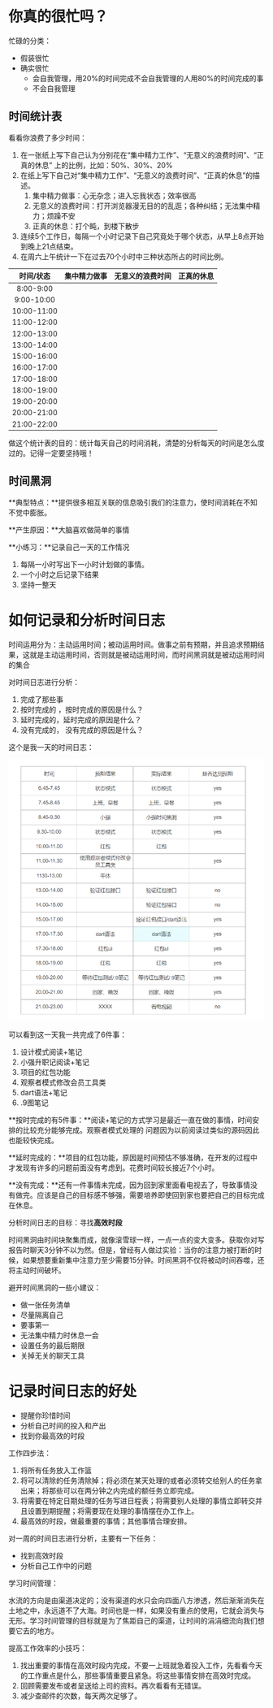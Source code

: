 # 你真的很忙吗？

忙碌的分类：

- 假装很忙
- 确实很忙
  - 会自我管理，用20%的时间完成不会自我管理的人用80%的时间完成的事
  - 不会自我管理



## 时间统计表

看看你浪费了多少时间：

1. 在一张纸上写下自己认为分别花在“集中精力工作”、“无意义的浪费时间”、“正真的休息” 上的比例，比如：50%、30%、20%
2. 在纸上写下自己对“集中精力工作”、“无意义的浪费时间”、“正真的休息”的描述。
   1. 集中精力做事：心无杂念；进入忘我状态；效率很高
   2. 无意义的浪费时间：打开浏览器漫无目的的乱逛；各种纠结；无法集中精力；烦躁不安
   3. 正真的休息：打个盹，到楼下散步
3. 连续5个工作日，每隔一个小时记录下自己究竟处于哪个状态，从早上8点开始到晚上21点结束。
4. 在周六上午统计一下在过去70个小时中三种状态所占的时间比例。

|  时间/状态  | 集中精力做事 | 无意义的浪费时间 | 正真的休息 |
| :---------: | :----------: | :--------------: | :--------: |
|  8:00-9:00  |              |                  |            |
| 9:00-10:00  |              |                  |            |
| 10:00-11:00 |              |                  |            |
| 11:00-12:00 |              |                  |            |
| 12:00-13:00 |              |                  |            |
| 13:00-14:00 |              |                  |            |
| 15:00-16:00 |              |                  |            |
| 16:00-17:00 |              |                  |            |
| 17:00-18:00 |              |                  |            |
| 18:00-19:00 |              |                  |            |
| 19:00-20:00 |              |                  |            |
| 20:00-21:00 |              |                  |            |
| 21:00-22:00 |              |                  |            |

做这个统计表的目的：统计每天自己的时间消耗，清楚的分析每天的时间是怎么度过的。记得一定要坚持哦！

## 时间黑洞

**典型特点：**提供很多相互关联的信息吸引我们的注意力，使时间消耗在不知不觉中膨胀。

**产生原因：**大脑喜欢做简单的事情

**小练习：**记录自己一天的工作情况

1. 每隔一小时写出下一小时计划做的事情。
2. 一个小时之后记录下结果
3. 坚持一整天

# 如何记录和分析时间日志

时间运用分为：主动运用时间；被动运用时间。做事之前有预期，并且追求预期结果，这就是主动运用时间，否则就是被动运用时间，而时间黑洞就是被动运用时间的集合

对时间日志进行分析：

1. 完成了那些事
2. 按时完成的 ，按时完成的原因是什么？
3. 延时完成的，延时完成的原因是什么？
4. 没有完成的， 没有完成的原因是什么？

这个是我一天的时间日志：

![1557362726204](./时间日志.png)

可以看到这一天我一共完成了6件事：

1. 设计模式阅读+笔记
2. 小强升职记阅读+笔记
3. 项目的红包功能
4. 观察者模式修改会员工具类
5. dart语法+笔记
6. .9图笔记

**按时完成的有5件事：**阅读+笔记的方式学习是最近一直在做的事情，时间安排的比较充分能够完成。观察者模式处理的 问题因为以前阅读过类似的源码因此也能较快完成。

**延时完成的：**项目的红包功能，原因是时间预估不够准确，在开发的过程中才发现有许多的问题前面没有考虑到。花费时间较长接近7个小时。

**没有完成：**还有一件事情未完成，因为回到家里面看电视去了，导致事情没有做完。应该是自己的目标感不够强，需要培养即使回到家也要把自己的目标完成在休息。

分析时间日志的目标：寻找**高效时段**

时间黑洞由时间块聚集而成，就像滚雪球一样，一点一点的变大变多。获取你对写报告时聊天3分钟不以为然。但是，曾经有人做过实验：当你的注意力被打断的时候，如果想要重新集中注意力至少需要15分钟。时间黑洞不仅将被动时间吞噬，还将主动时间破坏。

避开时间黑洞的一些小建议：

- 做一张任务清单
- 尽量隔离自己
- 要事第一
- 无法集中精力时休息一会
- 设置任务的最后期限
- 关掉无关的聊天工具

# 记录时间日志的好处

- 提醒你珍惜时间
- 分析自己时间的投入和产出
- 找到你最高效的时段

工作四步法：

1. 将所有任务放入工作篮
2. 将可以清除的任务清除掉；将必须在某天处理的或者必须转交给别人的任务拿出来；将那些可以在两分钟之内完成的额任务立即完成。
3. 将需要在特定日期处理的任务写进日程表；将需要别人处理的事情立即转交并且设置到期提醒；将需要现在处理的事情摆在办工作上。
4. 最高效的时段，做最重要的事情；其他事情合理安排。

对一周的时间日志进行分析，主要有一下任务：

- 找到高效时段
- 分析自己工作中的问题

学习时间管理：

水流的方向是由渠道决定的；没有渠道的水只会向四面八方渗透，然后渐渐消失在土地之中，永远道不了大海。时间也是一样，如果没有重点的使用，它就会消失与无形。学习时间管理的目标就是为了焦距自己的渠道，让时间的涓涓细流向我们想要它去的地方。

提高工作效率的小技巧：

1. 找出重要的事情在高效时段内完成，不要一上班就急着投入工作，先看看今天的工作重点是什么，那些事情重要且紧急。将这些事情安排在高效时完成。
2. 回顾需要发布或者呈送给上司的资料。再次看看有无错误。
3. 减少查邮件的次数，每天两次足够了。